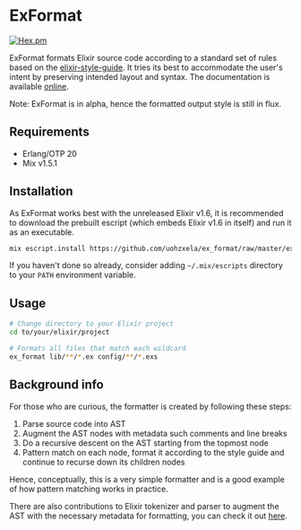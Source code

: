 # ExFormat

[![Hex.pm](https://img.shields.io/hexpm/v/ex_format.svg)](https://hex.pm/packages/ex_format)

ExFormat formats Elixir source code according to a standard set of rules based on the [elixir-style-guide](https://github.com/lexmag/elixir-style-guide). It tries its best to accommodate the user's intent by preserving intended layout and syntax. The documentation is available [online](https://hexdocs.pm/ex_format/0.1.0/api-reference.html).

Note: ExFormat is in alpha, hence the formatted output style is still in flux.

## Requirements

- Erlang/OTP 20
- Mix v1.5.1

## Installation

As ExFormat works best with the unreleased Elixir v1.6, it is recommended to download the prebuilt escript (which embeds Elixir v1.6 in itself) and run it as an executable.

```sh
mix escript.install https://github.com/uohzxela/ex_format/raw/master/ex_format
```

If you haven't done so already, consider adding `~/.mix/escripts` directory to your `PATH` environment variable.

## Usage

```sh
# Change directory to your Elixir project
cd to/your/elixir/project

# Formats all files that match each wildcard
ex_format lib/**/*.ex config/**/*.exs
```

## Background info

For those who are curious, the formatter is created by following these steps:

1. Parse source code into AST
2. Augment the AST nodes with metadata such comments and line breaks
3. Do a recursive descent on the AST starting from the topmost node
4. Pattern match on each node, format it according to the style guide and continue to recurse down its children nodes

Hence, conceptually, this is a very simple formatter and is a good example of how pattern matching works in practice.

There are also contributions to Elixir tokenizer and parser to augment the AST with the necessary metadata for formatting, you can check it out [here](https://github.com/elixir-lang/elixir/commits?author=uohzxela).
